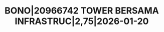 ---
layout: asset
title: BONO|20966742 TOWER BERSAMA INFRASTRUC|2,75|2026-01-20
isin: XS2279432384
---